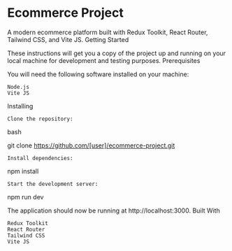 # Ecommerce Project

A modern ecommerce platform built with Redux Toolkit, React Router, Tailwind CSS, and Vite JS.
Getting Started

These instructions will get you a copy of the project up and running on your local machine for development and testing purposes.
Prerequisites

You will need the following software installed on your machine:

    Node.js
    Vite JS

Installing

    Clone the repository:

bash

git clone https://github.com/[user]/ecommerce-project.git

    Install dependencies:

npm install

    Start the development server:

npm run dev

The application should now be running at http://localhost:3000.
Built With

    Redux Toolkit
    React Router
    Tailwind CSS
    Vite JS
